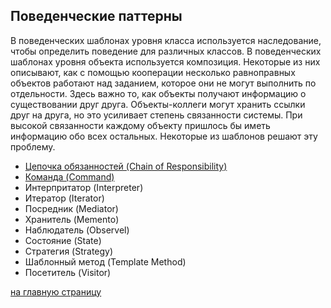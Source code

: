 Поведенческие паттерны
-------------------------
В поведенческих шаблонах уровня класса используется наследование, чтобы определить поведение для различных классов. 
В поведенческих шаблонах уровня объекта используется композиция. Некоторые из них описывают, как с помощью 
кооперации несколько равноправных объектов работают над заданием, которое они не могут выполнить по отдельности. 
Здесь важно то, как объекты получают информацию о существовании друг друга. 
Объекты-коллеги могут хранить ссылки друг на друга, но это усиливает степень связанности системы. 
При высокой связанности каждому объекту пришлось бы иметь информацию обо всех остальных.
Некоторые из шаблонов решают эту проблему.

 - [Цепочка обязанностей (Chain of Responsibility)](https://github.com/EvgeniyShipov/patterns/tree/master/src/main/java/ru/shipov/patterns/behavioral/Chain_of_Responsibility)
 - [Команда (Command)](https://github.com/EvgeniyShipov/patterns/tree/master/src/main/java/ru/shipov/patterns/behavioral/Command)
 - Интерпритатор (Interpreter)
 - Итератор (Iterator)
 - Посредник (Mediator)
 - Хранитель (Memento)
 - Наблюдатель (Observel)
 - Состояние (State)
 - Стратегия (Strategy)
 - Шаблонный метод (Template Method)
 - Посетитель (Visitor)
 
 [на главную страницу](https://github.com/EvgeniyShipov/patterns)